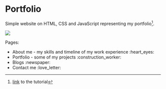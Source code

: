 # Portfolio
Simple website on HTML, CSS and JavaScript representing my portfolio[^1].

<img src="https://user-images.githubusercontent.com/25085025/175818180-691fa63d-07c5-45cd-ba43-fe9712ee2074.png">

Pages:
<ul>
  <li>About me - my skills and timeline of my work experience :heart_eyes:</li>
  <li>Portfolio - some of my projects :construction_worker:</li>
  <li>Blogs :newspaper:</li>
  <li>Contact me :love_letter:</li>
</ul>

[^1]: <a href="https://www.youtube.com/watch?v=xV7S8BhIeBo">link</a> to the tutorial
